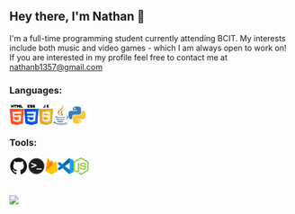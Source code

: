 ## Hey there, I'm Nathan 👋

I'm a full-time programming student currently attending BCIT. My interests include both music and video games - which I am always open to work on!
If you are interested in my profile feel free to contact me at [nathanb1357@gmail.com](https://nathanb1357@gmail.com)

### Languages:
<img align="left" alt="HTML" height="36px" src="https://github.com/nathanb1357/nathanb1357/blob/main/Images/html.png" />
<img align="left" alt="CSS" height="36px" src="https://github.com/nathanb1357/nathanb1357/blob/main/Images/css.png" />
<img align="left" alt="JavaScript" height="36px" src="https://github.com/nathanb1357/nathanb1357/blob/main/Images/javascript.png" />
<img align="left" alt="Java" height="36px" src="https://github.com/nathanb1357/nathanb1357/blob/main/Images/java.png" />
<img align="left" alt="Python" height="36px" src="https://github.com/nathanb1357/nathanb1357/blob/main/Images/python.png" />
<br/>
<br/>

### Tools:
<img align="left" alt="GitHub" height="32px" src="https://github.com/nathanb1357/nathanb1357/blob/main/Images/github.png" />
<img align="left" alt="Terminal" height="32px" src="https://github.com/nathanb1357/nathanb1357/blob/main/Images/command_line.png" />
<img align="left" alt="Firebase" height="32px" src="https://github.com/nathanb1357/nathanb1357/blob/main/Images/firebase.png" />
<img align="left" alt="Visual Studio Code" height="32px" src="https://github.com/nathanb1357/nathanb1357/blob/main/Images/vscode.png" />
<img align="left" alt="Node.js" height="32px" src="https://github.com/nathanb1357/nathanb1357/blob/main/Images/node.png" />
<br/>
<br/>
<br/>
<br/>

<img src="https://github-readme-stats.vercel.app/api?username=nathanb1357&show_icons=true"/>
